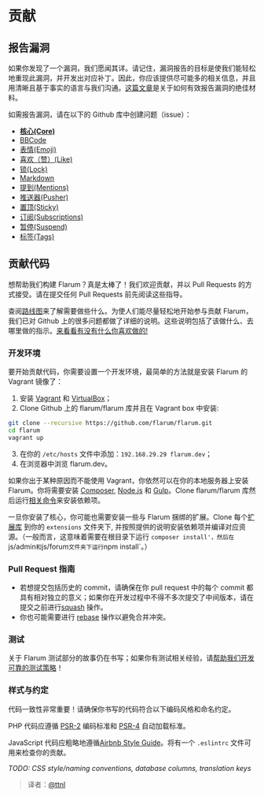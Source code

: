 # 贡献

## 报告漏洞

如果你发现了一个漏洞，我们愿闻其详。请记住，漏洞报告的目标是使我们能轻松地重现此漏洞，并开发出对应补丁。因此，你应该提供尽可能多的相关信息，并且用清晰且基于事实的语言与我们沟通。[这篇文章](http://www.chiark.greenend.org.uk/~sgtatham/bugs.html)是关于如何有效报告漏洞的绝佳材料。

如需报告漏洞，请在以下的 Github 库中创建问题（issue）：

- [**核心(Core)**](https://github.com/flarum/core)
- [BBCode](https://github.com/flarum/bbcode)
- [表情(Emoji)](https://github.com/flarum/emoji)
- [喜欢（赞）(Like)](https://github.com/flarum/likes)
- [锁(Lock)](https://github.com/flarum/lock) 
- [Markdown](https://github.com/flarum/markdown)
- [提到(Mentions)](https://github.com/flarum/mentions)
- [推送器(Pusher)](https://github.com/flarum/pusher)
- [置顶(Sticky)](https://github.com/flarum/sticky)
- [订阅(Subscriptions)](https://github.com/flarum/Subscriptions)
- [暂停(Suspend)](https://github.com/flarum/suspend)
- [标签(Tags)](https://github.com/flarum/tags)

## 贡献代码

想帮助我们构建 Flarum？真是太棒了！我们欢迎贡献，并以 Pull Requests 的方式接受。请在提交任何 Pull Requests 前先阅读这些指导。

查阅[路线图](https://github.com/justjavac/flarum/issues/3)来了解需要做些什么。为使人们能尽量轻松地开始参与贡献 Flarum，我们已对 Github 上的很多问题都做了详细的说明。这些说明包括了该做什么、去哪里做的指示。[来看看有没有什么你喜欢做的!](https://github.com/issues?utf8=✓&q=is%3Aopen+is%3Aissue+user%3Aflarum+)

### 开发环境

要开始贡献代码，你需要设置一个开发环境，最简单的方法就是安装 Flarum 的 Vagrant 镜像了：

1. 安装 [Vagrant](https://www.vagrantup.com) 和 [VirtualBox](https://www.virtualbox.org)；
2. Clone Github 上的 flarum/flarum 库并且在 Vagrant box 中安装:

```bash
git clone --recursive https://github.com/flarum/flarum.git
cd flarum
vagrant up
```

3. 在你的 `/etc/hosts` 文件中添加：`192.168.29.29 flarum.dev`；
4. 在浏览器中浏览 flarum.dev。

如果你出于某种原因而不能使用 Vagrant，你依然可以在你的本地服务器上安装 Flarum。你将需要安装 [Composer](https://getcomposer.org/), [Node.js](https://nodejs.org/) 和 [Gulp](http://gulpjs.com/)。Clone flarum/flarum 库然后运行[相关命令](https://github.com/flarum/flarum/blob/master/flarum/vagrant/environment.sh)来安装依赖项。

一旦你安装了核心，你可能也需要安装一些与 Flarum 捆绑的扩展。Clone 每个[扩展库](https://github.com/flarum) 到你的 `extensions` 文件夹下, 并按照提供的说明安装依赖项并编译对应资源。（一般而言，这意味着需要在根目录下运行 `composer install'，然后在 `js/admin` 和 `js/forum` 文件夹下运行 `npm install`。）

### Pull Request 指南

* 若想提交包括历史的 commit，请确保在你 pull request 中的每个 commit 都具有相对独立的意义；如果你在开发过程中不得不多次提交了中间版本，请在提交之前进行[squash](http://git-scm.com/book/en/Git-Tools-Rewriting-History) 操作。
* 你也可能需要进行 [rebase](http://git-scm.com/book/en/Git-Branching-Rebasing) 操作以避免合并冲突。

### 测试

关于 Flarum 测试部分的故事仍在书写；如果你有测试相关经验，请[帮助我们开发可靠的测试策略](https://github.com/flarum/core/issues/)！

### 样式与约定

代码一致性非常重要！请确保你书写的代码符合以下编码风格和命名约定。

PHP 代码应遵循 [PSR-2](https://github.com/php-fig/fig-standards/blob/master/accepted/PSR-2-coding-style-guide.md) 编码标准和 [PSR-4](https://github.com/php-fig/fig-standards/blob/master/accepted/PSR-4-autoloader.md) 自动加载标准。

JavaScript 代码应粗略地遵循[Airbnb Style Guide](https://github.com/airbnb/javascript)。将有一个 `.eslintrc` 文件可用来检查你的贡献。

*TODO: CSS style/naming conventions, database columns, translation keys*

> 译者：[@ttnl](https://github.com/ttnl)  
